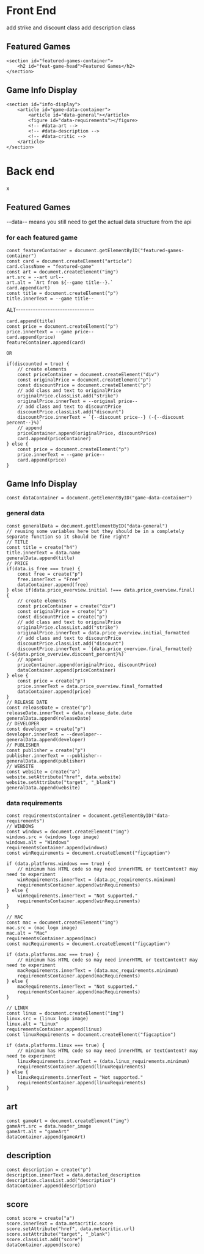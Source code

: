 
Front End
=========

add strike and discount class
add description class

Featured Games
--------------

    <section id="featured-games-container">
        <h2 id="feat-game-head">Featured Games</h2>
    </section>

Game Info Display
-----------------

    <section id="info-display">
        <article id="game-data-container">
            <article id="data-general"></article>
            <figure id="data-requirements"></figure>
            <!-- #data-art -->
            <!-- #data-description -->
            <!-- #data-critic -->
        </article>
    </section>


Back end
==========

x

Featured Games
--------------

--data-- means you still need to get the actual data structure from the api
### for each featured game

    const featureContainer = document.getElementByID("featured-games-container")
    const card = document.createElement("article")
    card.className = "featured-game"
    const art = document.createElement("img")
    art.src = --art url--
    art.alt = `Art from ${--game title--}.`
    card.append(art)
    const title = document.createElement("p")
    title.innerText = --game title--

ALT--------------------------------

    card.append(title)
    const price = document.createElement("p")
    price.innertext = --game price--
    card.append(price)
    featureContainer.append(card)

    OR 

    if(discounted = true) {
        // create elements
        const priceContainer = document.createElement("div")
        const originalPrice = document.createElement("p")
        const discountPrice = document.createElement("p")
        // add class and text to originalPrice
        originalPrice.classList.add("strike")
        originalPrice.innerText = --original price--
        // add class and text to discountPrice
        discountPrice.classList.add("discount")
        discountPrice.innerText = `{--discount price--} (-{--discount percent--}%)`
        // append
        priceContainer.append(originalPrice, discountPrice)
        card.append(priceContainer)
    } else {
        const price = document.createElement("p")
        price.innerText = --game price--
        card.append(price)
    }





Game Info Display
-----------------

    const dataContainer = document.getElementByID("game-data-container")
### general data

    const generalData = document.getElementByID("data-general")
    // reusing some variables here but they should be in a completely separate function so it should be fine right?
    // TITLE
    const title = create("h4")
    title.innerText = data.name
    generalData.append(title)
    // PRICE
    if(data.is_free === true) {
        const free = create("p")
        free.innerText = "Free"
        dataContainer.append(free)
    } else if(data.price_overview.initial !=== data.price_overview.final) {
        // create elements
        const priceContainer = create("div")
        const originalPrice = create("p")
        const discountPrice = create("p")
        // add class and text to originalPrice
        originalPrice.classList.add("strike")
        originalPrice.innerText = data.price_overview.initial_formatted
        // add class and text to discountPrice
        discountPrice.classList.add("discount")
        discountPrice.innerText = `{data.price_overview.final_formatted} (-${data.price_overview.discount_percent}%)`
        // append
        priceContainer.append(originalPrice, discountPrice)
        dataContainer.append(priceContainer)
    } else {
        const price = create("p")
        price.innerText = data.price_overview.final_formatted
        dataContainer.append(price)
    }
    // RELEASE DATE
    const releaseDate = create("p")
    releaseDate.innerText = data.release_date.date
    generalData.append(releaseDate)
    // DEVELOPER
    const developer = create("p")
    developer.innerText = --developer--
    generalData.append(developer)
    // PUBLISHER
    const publisher = create("p")
    publisher.innerText = --publisher--
    generalData.append(publisher)
    // WEBSITE
    const website = create("a")
    website.setAttribute("href", data.website)
    website.setAttribute("target", "_blank")
    generalData.append(website)

### data requirements

    const requirementsContainer = document.getElementByID("data-requirements")
    // WINDOWS
    const windows = document.createElement("img")
    windows.src = (windows logo image)
    windows.alt = "Windows"
    requirementsContainer.append(windows)
    const winRequirements = document.createElement("figcaption")

    if (data.platforms.windows === true) {
        // minimum has HTML code so may need innerHTML or textContent? may need to experiment
        winRequirements.innerText = (data.pc_requirements.minimum)
        requirementsContainer.append(winRequirements)
    } else {
        winRequirements.innerText = "Not supported."
        requirementsContainer.append(winRequirements)
    }

    // MAC
    const mac = document.createElement("img")
    mac.src = (mac logo image)
    mac.alt = "Mac"
    requirementsContainer.append(mac)
    const macRequirements = document.createElement("figcaption")

    if (data.platforms.mac === true) {
        // minimum has HTML code so may need innerHTML or textContent? may need to experiment
        macRequirements.innerText = (data.mac_requirements.minimum)
        requirementsContainer.append(macRequirements)
    } else {
        macRequirements.innerText = "Not supported."
        requirementsContainer.append(macRequirements)
    }

    // LINUX
    const linux = document.createElement("img")
    linux.src = (linux logo image)
    linux.alt = "Linux"
    requirementsContainer.append(linux)
    const linuxRequirements = document.createElement("figcaption")

    if (data.platforms.linux === true) {
        // minimum has HTML code so may need innerHTML or textContent? may need to experiment
        linuxRequirements.innerText = (data.linux_requirements.minimum)
        requirementsContainer.append(linuxRequirements)
    } else {
        linuxRequirements.innerText = "Not supported."
        requirementsContainer.append(linuxRequirements)
    }

## art

    const gameArt = document.createElement("img")
    gameArt.src = data.header_image
    gameArt.alt = "gameArt"
    dataContainer.append(gameArt)


## description

    const description = create("p")
    description.innerText = data.detailed_description
    description.classList.add("description")
    dataContainer.append(description)

## score

    const score = create("a")
    score.innerText = data.metacritic.score
    score.setAttribute("href", data.metacritic.url)
    score.setAttribute("target", "_blank")
    score.classList.add("score")
    dataContainer.append(score)






